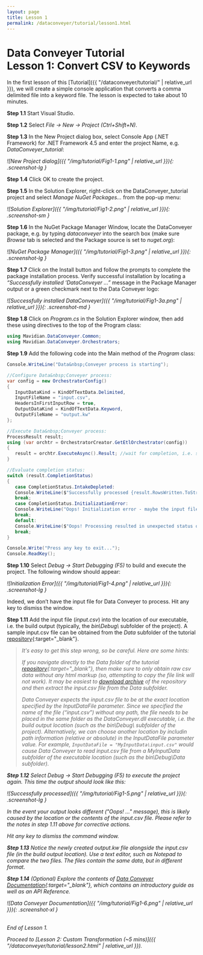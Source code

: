```yaml
---
layout: page
title: Lesson 1
permalink: /dataconveyer/tutorial/lesson1.html
---
```


# Data&nbsp;Conveyer Tutorial<br/>Lesson 1: Convert CSV to Keywords

In the first lesson of this [Tutorial]({{ "/dataconveyer/tutorial/" | relative_url }}), we will create a simple console application that converts a comma delimited file into a keyword file. The lesson is expected to take about 10 minutes.

**Step 1.1** Start Visual Studio.

**Step 1.2** Select *File → New → Project (Ctrl+Shift+N)*.

**Step 1.3** In the New Project dialog box, select Console App (.NET Framework) for .NET Framework 4.5 and enter the project Name, e.g. *DataConveyer_tutorial*:

*![New Project dialog]({{ "/img/tutorial/Fig1-1.png" | relative_url }}){: .screenshot-lg }*

**Step 1.4** Click OK to create the project.

**Step 1.5** In the Solution Explorer, right-click on the DataConveyer_tutorial project and select *Manage NuGet Packages…* from the pop-up menu:

*![Solution Explorer]({{ "/img/tutorial/Fig1-2.png" | relative_url }}){: .screenshot-sm }*

**Step 1.6** In the NuGet Package Manager Window, locate the DataConveyer package, e.g. by typing *dataconveyer* into the search box (make sure *Browse* tab is selected and the Package source is set to *nuget.org*):

*![NuGet Package Manager]({{ "/img/tutorial/Fig1-3.png" | relative_url }}){: .screenshot-lg }*

**Step 1.7** Click on the Install button and follow the prompts to complete the package installation process. Verify successful installation by locating a *“Successfully installed ‘DataConveyer ...”* message in the Package Manager output or a green checkmark next to the Data&nbsp;Conveyer logo:

*![Successfully installed DataConveyer]({{ "/img/tutorial/Fig1-3a.png" | relative_url }}){: .screenshot-md }*

**Step 1.8** Click on *Program.cs* in the Solution Explorer window, then add these using directives to the top of the Program class:

```csharp
using Mavidian.DataConveyer.Common;
using Mavidian.DataConveyer.Orchestrators;
```

**Step 1.9** Add the following code into the Main method of the *Program* class:

```csharp
Console.WriteLine("Data&nbsp;Conveyer process is starting");

//Configure Data&nbsp;Conveyer process:
var config = new OrchestratorConfig()
{
   InputDataKind = KindOfTextData.Delimited,
   InputFileName = "input.csv",
   HeadersInFirstInputRow = true,
   OutputDataKind = KindOfTextData.Keyword,
   OutputFileName = "output.kw"
};

//Execute Data&nbsp;Conveyer process:
ProcessResult result;
using (var orchtr = OrchestratorCreator.GetEtlOrchestrator(config))
{
   result = orchtr.ExecuteAsync().Result; //wait for completion, i.e. synchronous execution
}

//Evaluate completion status:
switch (result.CompletionStatus)
{
   case CompletionStatus.IntakeDepleted:
   Console.WriteLine($"Successfully processed {result.RowsWritten.ToString()} records");
   break;
   case CompletionStatus.InitializationError:
   Console.WriteLine("Oops! Initialization error - maybe the input file is missing(?)");
   break;
   default:
   Console.WriteLine($"Oops! Processing resulted in unexpected status of " + result.CompletionStatus.ToString());
   break;
}

Console.Write("Press any key to exit...");
Console.ReadKey();
```

**Step 1.10**  Select *Debug → Start Debugging (F5)* to build and execute the project. The following window should appear:

*![Initialization Error]({{ "/img/tutorial/Fig1-4.png" | relative_url }}){: .screenshot-lg }*

Indeed, we don’t have the input file for Data&nbsp;Conveyer to process. Hit any key to dismiss the window.

**Step 1.11**  Add the input file (*input.csv*) into the location of our executable, i.e. the build output (typically, the *bin\\Debug\\* subfolder of the project). A sample input.csv file can be obtained from the *Data* subfolder of the tutorial [repository](https://github.com/mavidian/DataConveyer_tutorial_files){:target="_blank"}.

> <i class="far fa-lightbulb fa-2x"/> It's easy to get this step wrong, so be careful. Here are some hints:
>
> If you navigate directly to the *Data* folder of the tutorial [repository](https://github.com/mavidian/DataConveyer_tutorial_files){:target="_blank"}, then make sure to only obtain *raw* csv data without any html markup (so, attempting to copy the file link will not work). It may be easiest to [download archive](https://github.com/mavidian/DataConveyer_tutorial_files/archive/master.zip) of the repository and then extract the *input.csv* file from the *Data* subfolder.
>
> Data&nbsp;Conveyer expects the input.csv file to be at the exact location specified by the *InputDataFile* parameter. Since we specified the name of the file (“input.csv”) without any path, the file needs to be placed in the same folder as the DataConveyer.dll executable, i.e. the build output location (such as the bin\Debug\ subfolder of the project). Alternatively, we can choose another location by includin path information (relative or absolute) in the *InputDataFile* parameter value.  For example, `InputDataFile = "MyInputData\input.csv"` would cause Data&nbsp;Conveyer to read *input.csv* file from a *MyInputData* subfolder of the executable location (such as the bin\Debug\Data subfolder).

**Step 1.12**  Select *Debug → Start Debugging (F5)* to execute the project again. This time the output should look like this:

*![Successfully processed]({{ "/img/tutorial/Fig1-5.png" | relative_url }}){: .screenshot-lg }*

In the event your output looks different (*"Oops! ..." message*), this is likely caused by the location or the contents of the input.csv file. Please refer to the notes in step 1.11 above for corrective actions.

Hit any key to dismiss the command window.

**Step 1.13** Notice the newly created *output.kw* file alongside the *input.csv* file (in the build output location). Use a text editor, such as Notepad to compare the two files. The files contain the same data, but in different format.

**Step 1.14** (Optional) Explore the contents of [Data&nbsp;Conveyer Documentation](https://github.com/mavidian/dataconveyer/help/){:target="_blank"}, which contains an introductory guide as well as an API Reference.

*![Data&nbsp;Conveyer Documentation]({{ "/img/tutorial/Fig1-6.png" | relative_url }}){: .screenshot-xl }*

<br/>End of Lesson 1.

Proceed to [Lesson 2: Custom Transformation (~5 mins)]({{ "/dataconveyer/tutorial/lesson2.html" | relative_url }}).
